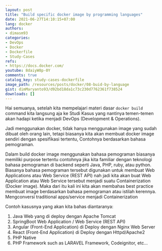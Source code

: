 ```yaml
---
layout: post
title: "Build specific docker image by programming languages"
date: 2021-06-27T14:10:15+07:00
lang: docker
authors:
- dimasm93
categories:
- DevOps
- Docker
- Dockerfile
- Study-Cases
refs: 
- https://docs.docker.com/
youtube: 8daiyW8p-0Y
comments: true
catalog_key: study-cases-dockerfile
image_path: /resources/posts/docker/08-buid-by-language
gist: dimMaryanto93/d92bd18da1c73c230d7762361f738524
downloads: []
---
```


Hai semuanya, setelah kita mempelajari materi dasar `docker build` command kita langsung aja ke Studi Kasus yang nantinya temen-temen akan hadapi ketika menjadi DevOps (Development & Operations).

<!--more-->

Jadi menggunakan docker, tidak hanya menggunakan image yang sudah dibuat oleh orang lain, tetapi biasanya kita akan membuat docker image sendiri dengan spesifikasi tertentu, Contohnya berdasarkan bahasa pemograman. 

Dalam build docker image menggunakan bahasa pemograman biasanya memiliki purpose tertentu contohnya jika kita familiar dengan teknologi bahasa pemograman di backend seperti Java, PHP, ruby, atau python. 
Biasanya bahasa pemograman tersebut digunakan untuk membuat Web Applications atau Web Service (REST API) nah jadi kita akan buat Web Application atau Web Service tersebut menjadi suatu Containerization (Docker image). 
Maka dari itu kali ini kita akan membahas best practice membuat image berdasarkan bahasa pemograman atau istilah kerennya. Mengconversi traditional apps/service menjadi Containerization

Contoh kasusnya yang akan kita bahas diantaranya:

1. Java Web yang di deploy dengan Apache Tomcat
2. SpringBoot Web Application / Web Service (REST API)
3. Angular (Front-End Application) di Deploy dengan Nginx Web Server
4. React (Front-End Application) di Deploy dengan Httpd/Apache2
5. PHP Native
6. PHP Framework such as LARAVEL Framework, Codeignitor, etc... 